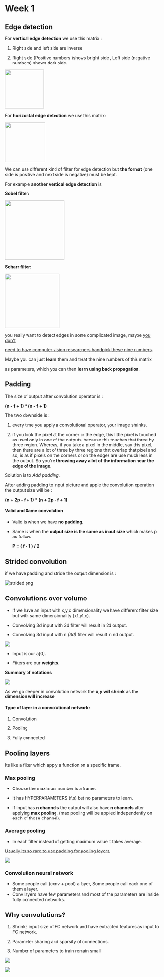 # Week 1

## Edge detection

For **vertical edge detection** we use this matrix : 

1. Right side and left side are inverse 

2. Right side (Positive numbers )shows bright side , Left side (negative numbers) shows dark side.

<img src="https://github.com/rojinakashefi/DeepLearningSpecialization/blob/main/Convolutional%20Neural%20Networks/pictures/vertical.png" title="" alt="" width="126">

For **horizontal edge detection** we use this matrix:

<img title="" src="https://github.com/rojinakashefi/DeepLearningSpecialization/blob/main/Convolutional%20Neural%20Networks/pictures/horizontal.png" alt="" width="130">

We can use different kind of filter for edge detection but **the format** (one side is positive and next side is negative) must be kept.

For example **another vertical edge detection** is

**Sobel filter:**

<img src="https://github.com/rojinakashefi/DeepLearningSpecialization/blob/main/Convolutional%20Neural%20Networks/pictures/sobel.png" title="" alt="" width="193">

**Scharr filter:**

<img src="https://github.com/rojinakashefi/DeepLearningSpecialization/blob/main/Convolutional%20Neural%20Networks/pictures/scharr.png" title="" alt="" width="177">

you really want to detect edges in some complicated image, maybe <u>you don't </u>

<u>need to have computer vision researchers handpick these nine numbers</u>. 

Maybe you can just **learn** them and treat the nine numbers of this matrix 

as parameters, which you can then **learn using back propagation**. 

## Padding

The size of output after convolution operator is : 

**(n - f + 1) * (n  - f + 1)**

The two downside is :

1. every time you apply a convolutional operator, your image shrinks.

2. if you look the pixel at the corner or the edge, this little pixel is touched as used only in one of the outputs, because this touches that three by three region. Whereas, if you take a pixel in the middle, say this pixel, then there are a lot of three by three regions that overlap that pixel and so, is as if pixels on the corners or on the edges are use much less in the output. So you're **throwing away a lot of the information near the edge of the image**.

Solution is to *Add padding*.

After adding padding to input picture and apple the convolution operation the output size will be :

**(n + 2p - f + 1) * (n + 2p - f + 1)**

#### Valid and Same convolution

- Valid is when we have **no padding**.

- Same is when the **output size is the same as input size** which makes p as follow.
  
  **P = ( f - 1 ) / 2**

## Strided convolution

if we have padding and stride the output dimension is :

![strided.png](https://github.com/rojinakashefi/DeepLearningSpecialization/blob/main/Convolutional%20Neural%20Networks/pictures/strided.png)

## Convolutions over volume

- If we have an input with x,y,c dimensionality we have different filter size but with same dimensionality (x1,y1,c).

- Convolving 3d input with 3d filter will result in 2d output.

- Convolving 3d input with n *(3d)* filter will result in nd output.

![](https://github.com/rojinakashefi/DeepLearningSpecialization/blob/main/Convolutional%20Neural%20Networks/pictures/multiple-filters.png)

- Input is our a[0].

- Filters are our **weights**.

**Summary of notations**

![](https://github.com/rojinakashefi/DeepLearningSpecialization/blob/main/Convolutional%20Neural%20Networks/pictures/summary.png)

As we go deeper in convolution network the **x,y will shrink** as the **dimension will increase**.

#### Type of layer in a convolutional network:

1. Convolution

2. Pooling

3. Fully connected

## Pooling layers

Its like a filter which apply a function on a specific frame.

### Max pooling

- Choose the maximum number is a frame.

- It has HYPERPARAMETERS (f,s) but no parameters to learn.

- If input has **n channels** the output will also have **n channels** after applying **max pooling**. (max pooling will be applied independently on each of those channel).

### Average pooling

- In each filter instead of getting maximum value it takes average.

<u>Usually its so rare to use padding for pooling layers.</u>

![](https://github.com/rojinakashefi/DeepLearningSpecialization/blob/main/Convolutional%20Neural%20Networks/pictures/pooling.png)

### Convolution neural network

- Some people call (conv + pool) a layer, Some people call each one of them a layer.
- Conv layers have few parameters and most of the parameters are inside fully connected networks.

## Why convolutions?

1. Shrinks input size of FC network and have extracted features as input to FC network.

2. Parameter sharing and sparsity of connections.

3. Number of parameters to train remain small

![](https://github.com/rojinakashefi/DeepLearningSpecialization/blob/main/Convolutional%20Neural%20Networks/pictures/parameter-sharing.png)

![](https://github.com/rojinakashefi/DeepLearningSpecialization/blob/main/Convolutional%20Neural%20Networks/pictures/sparsity.png)
